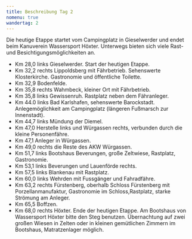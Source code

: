 ```yaml
---
title: Beschreibung Tag 2
nomenu: true
wandertag: 2
---
```


Die heutige Etappe startet vom Campingplatz in Gieselwerder und endet beim Kanuverein Wassersport Höxter. Unterwegs bieten sich viele Rast- und Besichtigungsmöglichkeiten an.  

- Km 28,0 links Gieselwerder. Start der heutigen Etappe.
-	Km 32,2 rechts Lippoldsberg mit Fährbetrieb. Sehenswerte Klosterkirche. Gastronomie und öffentliche Toilette. 
-	Km 32,9 Bodenfelde. 
- Km 35,8 rechts Wahmbeck, kleiner Ort mit Fährbetrieb.
- Km 35,8 links Gewissenruh. Rastplatz neben dem Fähranleger.
-	Km 44.0 links Bad Karlshafen, sehenswerte Barockstadt. Anlegemöglichkeit am Campingplatz (längeren Fußmarsch zur Innenstadt). 
-	Km 44,7 links Mündung  der Diemel.
-	Km 47,0 Herstelle links und Würgassen rechts, verbunden durch die kleine Personenfähre. 
-	Km 47,1 Anleger in Würgassen.
- Km 49,0 rechts die Reste des AKW Würgassen. 
- Km 51,7 links Bootshaus Beverungen, große Zeltwiese, Rastplatz, Gastronomie.
-	Km 53,1 links Beverungen und Lauenförde rechts.
-	Km 57,5 links Blankenau mit Rastplatz. 
-	Km 60,0 links Wehrden mit Fussgänger und Fahradfähre.
- Km 63,2 rechts Fürstenberg, oberhalb Schloss Fürstenberg mit Porzellanmanufaktur, Gastronomie im Schloss,Rastplatz, starke Strömung am Anleger.
-	Km 65,5 Boffzen.
-	Km 68,0 rechts Höxter. Ende der heutigen Etappe. Am Bootshaus von Wassersport Höxter bitte den Steg benutzen. Übernachtung auf zwei großen Wiesen in Zelten oder in kleinen gemütlichen Zimmern im Bootshaus, Matratzenlager möglich.
